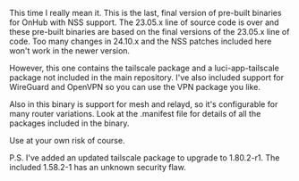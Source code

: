 This time I really mean it.  This is the last, final version of pre-built binaries for OnHub with NSS support.
The 23.05.x line of source code is over and these pre-built binaries are based on the final versions of the
23.05.x line of code.  Too many changes in 24.10.x and the NSS patches included here won't work in the newer version.

However, this one contains the tailscale package and a luci-app-tailscale package not included in the main
repository.  I've also included support for WireGuard and OpenVPN so you can use the VPN package you like.

Also in this binary is support for mesh and relayd, so it's configurable for many router variations.
Look at the .manifest file for details of all the packages included in the binary.

Use at your own risk of course.

P.S.  I've added an updated tailscale package to upgrade to 1.80.2-r1.  The included 1.58.2-1 has an unknown security flaw.
